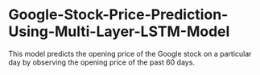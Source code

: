 # Google-Stock-Price-Prediction-Using-Multi-Layer-LSTM-Model
This model predicts the opening price of the Google stock on a particular day by observing the opening price of the past 60 days.
